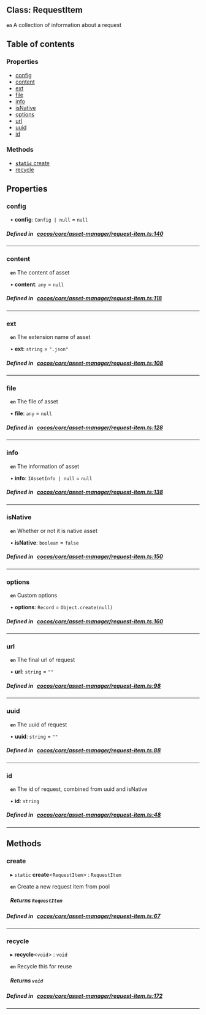 
## Class: RequestItem






**`en`** 
A collection of information about a request



<div class="table-of-content">
<h2>Table of contents</h2>


### Properties

- [ config](#config)
- [ content](#content)
- [ ext](#ext)
- [ file](#file)
- [ info](#info)
- [ isNative](#isNative)
- [ options](#options)
- [ url](#url)
- [ uuid](#uuid)
- [ id](#id)

### Methods

- [ **`static`**  create](#create)
- [ recycle](#recycle)
</div>

## Properties


### config
<div style="margin-left: 10px;">




•  **config**:
`Config | null`  = `null`
</div>

##### Defined in &nbsp;   [cocos/core/asset-manager/request-item.ts:140](https://github.com/cocos-creator/engine/blob/c7bf6b8a9/cocos/core/asset-manager/request-item.ts#L140)&nbsp;


___


### content
<div style="margin-left: 10px;">



**`en`** 
The content of asset





•  **content**:
`any`  = `null`
</div>

##### Defined in &nbsp;   [cocos/core/asset-manager/request-item.ts:118](https://github.com/cocos-creator/engine/blob/c7bf6b8a9/cocos/core/asset-manager/request-item.ts#L118)&nbsp;


___


### ext
<div style="margin-left: 10px;">



**`en`** 
The extension name of asset





•  **ext**:
`string`  = `".json"`
</div>

##### Defined in &nbsp;   [cocos/core/asset-manager/request-item.ts:108](https://github.com/cocos-creator/engine/blob/c7bf6b8a9/cocos/core/asset-manager/request-item.ts#L108)&nbsp;


___


### file
<div style="margin-left: 10px;">



**`en`** 
The file of asset





•  **file**:
`any`  = `null`
</div>

##### Defined in &nbsp;   [cocos/core/asset-manager/request-item.ts:128](https://github.com/cocos-creator/engine/blob/c7bf6b8a9/cocos/core/asset-manager/request-item.ts#L128)&nbsp;


___


### info
<div style="margin-left: 10px;">



**`en`** 
The information of asset





•  **info**:
`IAssetInfo | null`  = `null`
</div>

##### Defined in &nbsp;   [cocos/core/asset-manager/request-item.ts:138](https://github.com/cocos-creator/engine/blob/c7bf6b8a9/cocos/core/asset-manager/request-item.ts#L138)&nbsp;


___


### isNative
<div style="margin-left: 10px;">



**`en`** 
Whether or not it is native asset





•  **isNative**:
`boolean`  = `false`
</div>

##### Defined in &nbsp;   [cocos/core/asset-manager/request-item.ts:150](https://github.com/cocos-creator/engine/blob/c7bf6b8a9/cocos/core/asset-manager/request-item.ts#L150)&nbsp;


___


### options
<div style="margin-left: 10px;">



**`en`** 
Custom options





•  **options**:
`Record`  = `Object.create(null)`
</div>

##### Defined in &nbsp;   [cocos/core/asset-manager/request-item.ts:160](https://github.com/cocos-creator/engine/blob/c7bf6b8a9/cocos/core/asset-manager/request-item.ts#L160)&nbsp;


___


### url
<div style="margin-left: 10px;">



**`en`** 
The final url of request





•  **url**:
`string`  = `""`
</div>

##### Defined in &nbsp;   [cocos/core/asset-manager/request-item.ts:98](https://github.com/cocos-creator/engine/blob/c7bf6b8a9/cocos/core/asset-manager/request-item.ts#L98)&nbsp;


___


### uuid
<div style="margin-left: 10px;">



**`en`** 
The uuid of request





•  **uuid**:
`string`  = `""`
</div>

##### Defined in &nbsp;   [cocos/core/asset-manager/request-item.ts:88](https://github.com/cocos-creator/engine/blob/c7bf6b8a9/cocos/core/asset-manager/request-item.ts#L88)&nbsp;


___


### id
<div style="margin-left: 10px;">



**`en`** 
The id of request, combined from uuid and isNative





•  **id**:
 ``string`` 
</div>

##### Defined in &nbsp;   [cocos/core/asset-manager/request-item.ts:48](https://github.com/cocos-creator/engine/blob/c7bf6b8a9/cocos/core/asset-manager/request-item.ts#L48)&nbsp;


___

<!---->
## Methods

### create

<div style="margin-left: 10px;">

▸ `static`  **create**<`RequestItem`\> : `RequestItem`



**`en`** 
Create a new request item from pool





##### Returns `RequestItem`
</div>

##### Defined in &nbsp;   [cocos/core/asset-manager/request-item.ts:67](https://github.com/cocos-creator/engine/blob/c7bf6b8a9/cocos/core/asset-manager/request-item.ts#L67)&nbsp;
___
### recycle

<div style="margin-left: 10px;">

▸   **recycle**<`void`\> : `void`



**`en`** 
Recycle this for reuse





##### Returns `void`
</div>

##### Defined in &nbsp;   [cocos/core/asset-manager/request-item.ts:172](https://github.com/cocos-creator/engine/blob/c7bf6b8a9/cocos/core/asset-manager/request-item.ts#L172)&nbsp;
___
<!---->



